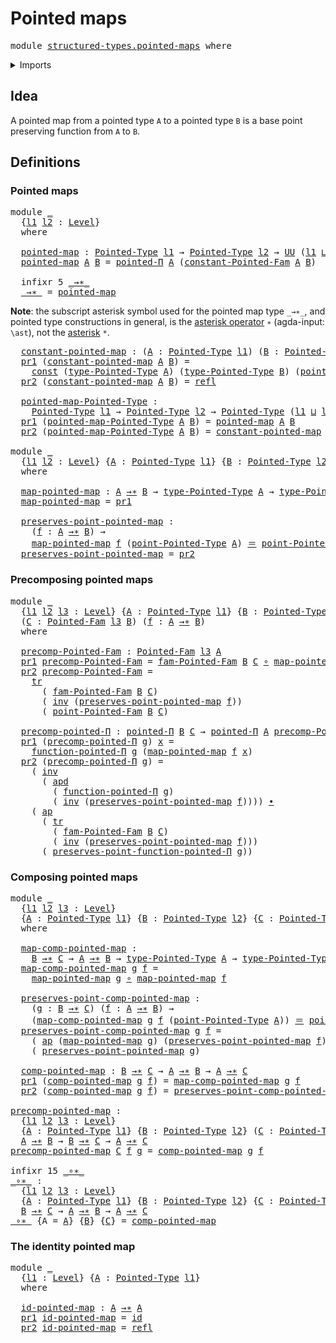 # Pointed maps

<pre class="Agda"><a id="25" class="Keyword">module</a> <a id="32" href="structured-types.pointed-maps.html" class="Module">structured-types.pointed-maps</a> <a id="62" class="Keyword">where</a>
</pre>
<details><summary>Imports</summary>

<pre class="Agda"><a id="118" class="Keyword">open</a> <a id="123" class="Keyword">import</a> <a id="130" href="foundation.action-on-identifications-dependent-functions.html" class="Module">foundation.action-on-identifications-dependent-functions</a>
<a id="187" class="Keyword">open</a> <a id="192" class="Keyword">import</a> <a id="199" href="foundation.action-on-identifications-functions.html" class="Module">foundation.action-on-identifications-functions</a>
<a id="246" class="Keyword">open</a> <a id="251" class="Keyword">import</a> <a id="258" href="foundation.constant-maps.html" class="Module">foundation.constant-maps</a>
<a id="283" class="Keyword">open</a> <a id="288" class="Keyword">import</a> <a id="295" href="foundation.dependent-pair-types.html" class="Module">foundation.dependent-pair-types</a>
<a id="327" class="Keyword">open</a> <a id="332" class="Keyword">import</a> <a id="339" href="foundation.function-types.html" class="Module">foundation.function-types</a>
<a id="365" class="Keyword">open</a> <a id="370" class="Keyword">import</a> <a id="377" href="foundation.identity-types.html" class="Module">foundation.identity-types</a>
<a id="403" class="Keyword">open</a> <a id="408" class="Keyword">import</a> <a id="415" href="foundation.transport-along-identifications.html" class="Module">foundation.transport-along-identifications</a>
<a id="458" class="Keyword">open</a> <a id="463" class="Keyword">import</a> <a id="470" href="foundation.universe-levels.html" class="Module">foundation.universe-levels</a>

<a id="498" class="Keyword">open</a> <a id="503" class="Keyword">import</a> <a id="510" href="structured-types.pointed-dependent-functions.html" class="Module">structured-types.pointed-dependent-functions</a>
<a id="555" class="Keyword">open</a> <a id="560" class="Keyword">import</a> <a id="567" href="structured-types.pointed-families-of-types.html" class="Module">structured-types.pointed-families-of-types</a>
<a id="610" class="Keyword">open</a> <a id="615" class="Keyword">import</a> <a id="622" href="structured-types.pointed-types.html" class="Module">structured-types.pointed-types</a>
</pre>
</details>

## Idea

A pointed map from a pointed type `A` to a pointed type `B` is a base point
preserving function from `A` to `B`.

## Definitions

### Pointed maps

<pre class="Agda"><a id="835" class="Keyword">module</a> <a id="842" href="structured-types.pointed-maps.html#842" class="Module">_</a>
  <a id="846" class="Symbol">{</a><a id="847" href="structured-types.pointed-maps.html#847" class="Bound">l1</a> <a id="850" href="structured-types.pointed-maps.html#850" class="Bound">l2</a> <a id="853" class="Symbol">:</a> <a id="855" href="Agda.Primitive.html#591" class="Postulate">Level</a><a id="860" class="Symbol">}</a>
  <a id="864" class="Keyword">where</a>

  <a id="873" href="structured-types.pointed-maps.html#873" class="Function">pointed-map</a> <a id="885" class="Symbol">:</a> <a id="887" href="structured-types.pointed-types.html#355" class="Function">Pointed-Type</a> <a id="900" href="structured-types.pointed-maps.html#847" class="Bound">l1</a> <a id="903" class="Symbol">→</a> <a id="905" href="structured-types.pointed-types.html#355" class="Function">Pointed-Type</a> <a id="918" href="structured-types.pointed-maps.html#850" class="Bound">l2</a> <a id="921" class="Symbol">→</a> <a id="923" href="Agda.Primitive.html#320" class="Primitive">UU</a> <a id="926" class="Symbol">(</a><a id="927" href="structured-types.pointed-maps.html#847" class="Bound">l1</a> <a id="930" href="Agda.Primitive.html#804" class="Primitive Operator">⊔</a> <a id="932" href="structured-types.pointed-maps.html#850" class="Bound">l2</a><a id="934" class="Symbol">)</a>
  <a id="938" href="structured-types.pointed-maps.html#873" class="Function">pointed-map</a> <a id="950" href="structured-types.pointed-maps.html#950" class="Bound">A</a> <a id="952" href="structured-types.pointed-maps.html#952" class="Bound">B</a> <a id="954" class="Symbol">=</a> <a id="956" href="structured-types.pointed-dependent-functions.html#728" class="Function">pointed-Π</a> <a id="966" href="structured-types.pointed-maps.html#950" class="Bound">A</a> <a id="968" class="Symbol">(</a><a id="969" href="structured-types.pointed-families-of-types.html#1092" class="Function">constant-Pointed-Fam</a> <a id="990" href="structured-types.pointed-maps.html#950" class="Bound">A</a> <a id="992" href="structured-types.pointed-maps.html#952" class="Bound">B</a><a id="993" class="Symbol">)</a>

  <a id="998" class="Keyword">infixr</a> <a id="1005" class="Number">5</a> <a id="1007" href="structured-types.pointed-maps.html#1014" class="Function Operator">_→∗_</a>
  <a id="1014" href="structured-types.pointed-maps.html#1014" class="Function Operator">_→∗_</a> <a id="1019" class="Symbol">=</a> <a id="1021" href="structured-types.pointed-maps.html#873" class="Function">pointed-map</a>
</pre>
**Note**: the subscript asterisk symbol used for the pointed map type `_→∗_`,
and pointed type constructions in general, is the
[asterisk operator](https://codepoints.net/U+2217) `∗` (agda-input: `\ast`), not
the [asterisk](https://codepoints.net/U+002A) `*`.

<pre class="Agda">  <a id="1309" href="structured-types.pointed-maps.html#1309" class="Function">constant-pointed-map</a> <a id="1330" class="Symbol">:</a> <a id="1332" class="Symbol">(</a><a id="1333" href="structured-types.pointed-maps.html#1333" class="Bound">A</a> <a id="1335" class="Symbol">:</a> <a id="1337" href="structured-types.pointed-types.html#355" class="Function">Pointed-Type</a> <a id="1350" href="structured-types.pointed-maps.html#847" class="Bound">l1</a><a id="1352" class="Symbol">)</a> <a id="1354" class="Symbol">(</a><a id="1355" href="structured-types.pointed-maps.html#1355" class="Bound">B</a> <a id="1357" class="Symbol">:</a> <a id="1359" href="structured-types.pointed-types.html#355" class="Function">Pointed-Type</a> <a id="1372" href="structured-types.pointed-maps.html#850" class="Bound">l2</a><a id="1374" class="Symbol">)</a> <a id="1376" class="Symbol">→</a> <a id="1378" href="structured-types.pointed-maps.html#1333" class="Bound">A</a> <a id="1380" href="structured-types.pointed-maps.html#1014" class="Function Operator">→∗</a> <a id="1383" href="structured-types.pointed-maps.html#1355" class="Bound">B</a>
  <a id="1387" href="foundation.dependent-pair-types.html#603" class="Field">pr1</a> <a id="1391" class="Symbol">(</a><a id="1392" href="structured-types.pointed-maps.html#1309" class="Function">constant-pointed-map</a> <a id="1413" href="structured-types.pointed-maps.html#1413" class="Bound">A</a> <a id="1415" href="structured-types.pointed-maps.html#1415" class="Bound">B</a><a id="1416" class="Symbol">)</a> <a id="1418" class="Symbol">=</a>
    <a id="1424" href="foundation-core.constant-maps.html#198" class="Function">const</a> <a id="1430" class="Symbol">(</a><a id="1431" href="structured-types.pointed-types.html#488" class="Function">type-Pointed-Type</a> <a id="1449" href="structured-types.pointed-maps.html#1413" class="Bound">A</a><a id="1450" class="Symbol">)</a> <a id="1452" class="Symbol">(</a><a id="1453" href="structured-types.pointed-types.html#488" class="Function">type-Pointed-Type</a> <a id="1471" href="structured-types.pointed-maps.html#1415" class="Bound">B</a><a id="1472" class="Symbol">)</a> <a id="1474" class="Symbol">(</a><a id="1475" href="structured-types.pointed-types.html#544" class="Function">point-Pointed-Type</a> <a id="1494" href="structured-types.pointed-maps.html#1415" class="Bound">B</a><a id="1495" class="Symbol">)</a>
  <a id="1499" href="foundation.dependent-pair-types.html#615" class="Field">pr2</a> <a id="1503" class="Symbol">(</a><a id="1504" href="structured-types.pointed-maps.html#1309" class="Function">constant-pointed-map</a> <a id="1525" href="structured-types.pointed-maps.html#1525" class="Bound">A</a> <a id="1527" href="structured-types.pointed-maps.html#1527" class="Bound">B</a><a id="1528" class="Symbol">)</a> <a id="1530" class="Symbol">=</a> <a id="1532" href="foundation-core.identity-types.html#5968" class="InductiveConstructor">refl</a>

  <a id="1540" href="structured-types.pointed-maps.html#1540" class="Function">pointed-map-Pointed-Type</a> <a id="1565" class="Symbol">:</a>
    <a id="1571" href="structured-types.pointed-types.html#355" class="Function">Pointed-Type</a> <a id="1584" href="structured-types.pointed-maps.html#847" class="Bound">l1</a> <a id="1587" class="Symbol">→</a> <a id="1589" href="structured-types.pointed-types.html#355" class="Function">Pointed-Type</a> <a id="1602" href="structured-types.pointed-maps.html#850" class="Bound">l2</a> <a id="1605" class="Symbol">→</a> <a id="1607" href="structured-types.pointed-types.html#355" class="Function">Pointed-Type</a> <a id="1620" class="Symbol">(</a><a id="1621" href="structured-types.pointed-maps.html#847" class="Bound">l1</a> <a id="1624" href="Agda.Primitive.html#804" class="Primitive Operator">⊔</a> <a id="1626" href="structured-types.pointed-maps.html#850" class="Bound">l2</a><a id="1628" class="Symbol">)</a>
  <a id="1632" href="foundation.dependent-pair-types.html#603" class="Field">pr1</a> <a id="1636" class="Symbol">(</a><a id="1637" href="structured-types.pointed-maps.html#1540" class="Function">pointed-map-Pointed-Type</a> <a id="1662" href="structured-types.pointed-maps.html#1662" class="Bound">A</a> <a id="1664" href="structured-types.pointed-maps.html#1664" class="Bound">B</a><a id="1665" class="Symbol">)</a> <a id="1667" class="Symbol">=</a> <a id="1669" href="structured-types.pointed-maps.html#873" class="Function">pointed-map</a> <a id="1681" href="structured-types.pointed-maps.html#1662" class="Bound">A</a> <a id="1683" href="structured-types.pointed-maps.html#1664" class="Bound">B</a>
  <a id="1687" href="foundation.dependent-pair-types.html#615" class="Field">pr2</a> <a id="1691" class="Symbol">(</a><a id="1692" href="structured-types.pointed-maps.html#1540" class="Function">pointed-map-Pointed-Type</a> <a id="1717" href="structured-types.pointed-maps.html#1717" class="Bound">A</a> <a id="1719" href="structured-types.pointed-maps.html#1719" class="Bound">B</a><a id="1720" class="Symbol">)</a> <a id="1722" class="Symbol">=</a> <a id="1724" href="structured-types.pointed-maps.html#1309" class="Function">constant-pointed-map</a> <a id="1745" href="structured-types.pointed-maps.html#1717" class="Bound">A</a> <a id="1747" href="structured-types.pointed-maps.html#1719" class="Bound">B</a>

<a id="1750" class="Keyword">module</a> <a id="1757" href="structured-types.pointed-maps.html#1757" class="Module">_</a>
  <a id="1761" class="Symbol">{</a><a id="1762" href="structured-types.pointed-maps.html#1762" class="Bound">l1</a> <a id="1765" href="structured-types.pointed-maps.html#1765" class="Bound">l2</a> <a id="1768" class="Symbol">:</a> <a id="1770" href="Agda.Primitive.html#591" class="Postulate">Level</a><a id="1775" class="Symbol">}</a> <a id="1777" class="Symbol">{</a><a id="1778" href="structured-types.pointed-maps.html#1778" class="Bound">A</a> <a id="1780" class="Symbol">:</a> <a id="1782" href="structured-types.pointed-types.html#355" class="Function">Pointed-Type</a> <a id="1795" href="structured-types.pointed-maps.html#1762" class="Bound">l1</a><a id="1797" class="Symbol">}</a> <a id="1799" class="Symbol">{</a><a id="1800" href="structured-types.pointed-maps.html#1800" class="Bound">B</a> <a id="1802" class="Symbol">:</a> <a id="1804" href="structured-types.pointed-types.html#355" class="Function">Pointed-Type</a> <a id="1817" href="structured-types.pointed-maps.html#1765" class="Bound">l2</a><a id="1819" class="Symbol">}</a>
  <a id="1823" class="Keyword">where</a>

  <a id="1832" href="structured-types.pointed-maps.html#1832" class="Function">map-pointed-map</a> <a id="1848" class="Symbol">:</a> <a id="1850" href="structured-types.pointed-maps.html#1778" class="Bound">A</a> <a id="1852" href="structured-types.pointed-maps.html#1014" class="Function Operator">→∗</a> <a id="1855" href="structured-types.pointed-maps.html#1800" class="Bound">B</a> <a id="1857" class="Symbol">→</a> <a id="1859" href="structured-types.pointed-types.html#488" class="Function">type-Pointed-Type</a> <a id="1877" href="structured-types.pointed-maps.html#1778" class="Bound">A</a> <a id="1879" class="Symbol">→</a> <a id="1881" href="structured-types.pointed-types.html#488" class="Function">type-Pointed-Type</a> <a id="1899" href="structured-types.pointed-maps.html#1800" class="Bound">B</a>
  <a id="1903" href="structured-types.pointed-maps.html#1832" class="Function">map-pointed-map</a> <a id="1919" class="Symbol">=</a> <a id="1921" href="foundation.dependent-pair-types.html#603" class="Field">pr1</a>

  <a id="1928" href="structured-types.pointed-maps.html#1928" class="Function">preserves-point-pointed-map</a> <a id="1956" class="Symbol">:</a>
    <a id="1962" class="Symbol">(</a><a id="1963" href="structured-types.pointed-maps.html#1963" class="Bound">f</a> <a id="1965" class="Symbol">:</a> <a id="1967" href="structured-types.pointed-maps.html#1778" class="Bound">A</a> <a id="1969" href="structured-types.pointed-maps.html#1014" class="Function Operator">→∗</a> <a id="1972" href="structured-types.pointed-maps.html#1800" class="Bound">B</a><a id="1973" class="Symbol">)</a> <a id="1975" class="Symbol">→</a>
    <a id="1981" href="structured-types.pointed-maps.html#1832" class="Function">map-pointed-map</a> <a id="1997" href="structured-types.pointed-maps.html#1963" class="Bound">f</a> <a id="1999" class="Symbol">(</a><a id="2000" href="structured-types.pointed-types.html#544" class="Function">point-Pointed-Type</a> <a id="2019" href="structured-types.pointed-maps.html#1778" class="Bound">A</a><a id="2020" class="Symbol">)</a> <a id="2022" href="foundation-core.identity-types.html#5999" class="Function Operator">＝</a> <a id="2024" href="structured-types.pointed-types.html#544" class="Function">point-Pointed-Type</a> <a id="2043" href="structured-types.pointed-maps.html#1800" class="Bound">B</a>
  <a id="2047" href="structured-types.pointed-maps.html#1928" class="Function">preserves-point-pointed-map</a> <a id="2075" class="Symbol">=</a> <a id="2077" href="foundation.dependent-pair-types.html#615" class="Field">pr2</a>
</pre>
### Precomposing pointed maps

<pre class="Agda"><a id="2125" class="Keyword">module</a> <a id="2132" href="structured-types.pointed-maps.html#2132" class="Module">_</a>
  <a id="2136" class="Symbol">{</a><a id="2137" href="structured-types.pointed-maps.html#2137" class="Bound">l1</a> <a id="2140" href="structured-types.pointed-maps.html#2140" class="Bound">l2</a> <a id="2143" href="structured-types.pointed-maps.html#2143" class="Bound">l3</a> <a id="2146" class="Symbol">:</a> <a id="2148" href="Agda.Primitive.html#591" class="Postulate">Level</a><a id="2153" class="Symbol">}</a> <a id="2155" class="Symbol">{</a><a id="2156" href="structured-types.pointed-maps.html#2156" class="Bound">A</a> <a id="2158" class="Symbol">:</a> <a id="2160" href="structured-types.pointed-types.html#355" class="Function">Pointed-Type</a> <a id="2173" href="structured-types.pointed-maps.html#2137" class="Bound">l1</a><a id="2175" class="Symbol">}</a> <a id="2177" class="Symbol">{</a><a id="2178" href="structured-types.pointed-maps.html#2178" class="Bound">B</a> <a id="2180" class="Symbol">:</a> <a id="2182" href="structured-types.pointed-types.html#355" class="Function">Pointed-Type</a> <a id="2195" href="structured-types.pointed-maps.html#2140" class="Bound">l2</a><a id="2197" class="Symbol">}</a>
  <a id="2201" class="Symbol">(</a><a id="2202" href="structured-types.pointed-maps.html#2202" class="Bound">C</a> <a id="2204" class="Symbol">:</a> <a id="2206" href="structured-types.pointed-families-of-types.html#583" class="Function">Pointed-Fam</a> <a id="2218" href="structured-types.pointed-maps.html#2143" class="Bound">l3</a> <a id="2221" href="structured-types.pointed-maps.html#2178" class="Bound">B</a><a id="2222" class="Symbol">)</a> <a id="2224" class="Symbol">(</a><a id="2225" href="structured-types.pointed-maps.html#2225" class="Bound">f</a> <a id="2227" class="Symbol">:</a> <a id="2229" href="structured-types.pointed-maps.html#2156" class="Bound">A</a> <a id="2231" href="structured-types.pointed-maps.html#1014" class="Function Operator">→∗</a> <a id="2234" href="structured-types.pointed-maps.html#2178" class="Bound">B</a><a id="2235" class="Symbol">)</a>
  <a id="2239" class="Keyword">where</a>

  <a id="2248" href="structured-types.pointed-maps.html#2248" class="Function">precomp-Pointed-Fam</a> <a id="2268" class="Symbol">:</a> <a id="2270" href="structured-types.pointed-families-of-types.html#583" class="Function">Pointed-Fam</a> <a id="2282" href="structured-types.pointed-maps.html#2143" class="Bound">l3</a> <a id="2285" href="structured-types.pointed-maps.html#2156" class="Bound">A</a>
  <a id="2289" href="foundation.dependent-pair-types.html#603" class="Field">pr1</a> <a id="2293" href="structured-types.pointed-maps.html#2248" class="Function">precomp-Pointed-Fam</a> <a id="2313" class="Symbol">=</a> <a id="2315" href="structured-types.pointed-families-of-types.html#833" class="Function">fam-Pointed-Fam</a> <a id="2331" href="structured-types.pointed-maps.html#2178" class="Bound">B</a> <a id="2333" href="structured-types.pointed-maps.html#2202" class="Bound">C</a> <a id="2335" href="foundation-core.function-types.html#455" class="Function Operator">∘</a> <a id="2337" href="structured-types.pointed-maps.html#1832" class="Function">map-pointed-map</a> <a id="2353" href="structured-types.pointed-maps.html#2225" class="Bound">f</a>
  <a id="2357" href="foundation.dependent-pair-types.html#615" class="Field">pr2</a> <a id="2361" href="structured-types.pointed-maps.html#2248" class="Function">precomp-Pointed-Fam</a> <a id="2381" class="Symbol">=</a>
    <a id="2387" href="foundation-core.transport-along-identifications.html#729" class="Function">tr</a>
      <a id="2396" class="Symbol">(</a> <a id="2398" href="structured-types.pointed-families-of-types.html#833" class="Function">fam-Pointed-Fam</a> <a id="2414" href="structured-types.pointed-maps.html#2178" class="Bound">B</a> <a id="2416" href="structured-types.pointed-maps.html#2202" class="Bound">C</a><a id="2417" class="Symbol">)</a>
      <a id="2425" class="Symbol">(</a> <a id="2427" href="foundation-core.identity-types.html#7252" class="Function">inv</a> <a id="2431" class="Symbol">(</a><a id="2432" href="structured-types.pointed-maps.html#1928" class="Function">preserves-point-pointed-map</a> <a id="2460" href="structured-types.pointed-maps.html#2225" class="Bound">f</a><a id="2461" class="Symbol">))</a>
      <a id="2470" class="Symbol">(</a> <a id="2472" href="structured-types.pointed-families-of-types.html#908" class="Function">point-Pointed-Fam</a> <a id="2490" href="structured-types.pointed-maps.html#2178" class="Bound">B</a> <a id="2492" href="structured-types.pointed-maps.html#2202" class="Bound">C</a><a id="2493" class="Symbol">)</a>

  <a id="2498" href="structured-types.pointed-maps.html#2498" class="Function">precomp-pointed-Π</a> <a id="2516" class="Symbol">:</a> <a id="2518" href="structured-types.pointed-dependent-functions.html#728" class="Function">pointed-Π</a> <a id="2528" href="structured-types.pointed-maps.html#2178" class="Bound">B</a> <a id="2530" href="structured-types.pointed-maps.html#2202" class="Bound">C</a> <a id="2532" class="Symbol">→</a> <a id="2534" href="structured-types.pointed-dependent-functions.html#728" class="Function">pointed-Π</a> <a id="2544" href="structured-types.pointed-maps.html#2156" class="Bound">A</a> <a id="2546" href="structured-types.pointed-maps.html#2248" class="Function">precomp-Pointed-Fam</a>
  <a id="2568" href="foundation.dependent-pair-types.html#603" class="Field">pr1</a> <a id="2572" class="Symbol">(</a><a id="2573" href="structured-types.pointed-maps.html#2498" class="Function">precomp-pointed-Π</a> <a id="2591" href="structured-types.pointed-maps.html#2591" class="Bound">g</a><a id="2592" class="Symbol">)</a> <a id="2594" href="structured-types.pointed-maps.html#2594" class="Bound">x</a> <a id="2596" class="Symbol">=</a>
    <a id="2602" href="structured-types.pointed-dependent-functions.html#1259" class="Function">function-pointed-Π</a> <a id="2621" href="structured-types.pointed-maps.html#2591" class="Bound">g</a> <a id="2623" class="Symbol">(</a><a id="2624" href="structured-types.pointed-maps.html#1832" class="Function">map-pointed-map</a> <a id="2640" href="structured-types.pointed-maps.html#2225" class="Bound">f</a> <a id="2642" href="structured-types.pointed-maps.html#2594" class="Bound">x</a><a id="2643" class="Symbol">)</a>
  <a id="2647" href="foundation.dependent-pair-types.html#615" class="Field">pr2</a> <a id="2651" class="Symbol">(</a><a id="2652" href="structured-types.pointed-maps.html#2498" class="Function">precomp-pointed-Π</a> <a id="2670" href="structured-types.pointed-maps.html#2670" class="Bound">g</a><a id="2671" class="Symbol">)</a> <a id="2673" class="Symbol">=</a>
    <a id="2679" class="Symbol">(</a> <a id="2681" href="foundation-core.identity-types.html#7252" class="Function">inv</a>
      <a id="2691" class="Symbol">(</a> <a id="2693" href="foundation.action-on-identifications-dependent-functions.html#1181" class="Function">apd</a>
        <a id="2705" class="Symbol">(</a> <a id="2707" href="structured-types.pointed-dependent-functions.html#1259" class="Function">function-pointed-Π</a> <a id="2726" href="structured-types.pointed-maps.html#2670" class="Bound">g</a><a id="2727" class="Symbol">)</a>
        <a id="2737" class="Symbol">(</a> <a id="2739" href="foundation-core.identity-types.html#7252" class="Function">inv</a> <a id="2743" class="Symbol">(</a><a id="2744" href="structured-types.pointed-maps.html#1928" class="Function">preserves-point-pointed-map</a> <a id="2772" href="structured-types.pointed-maps.html#2225" class="Bound">f</a><a id="2773" class="Symbol">))))</a> <a id="2778" href="foundation-core.identity-types.html#6948" class="Function Operator">∙</a>
    <a id="2784" class="Symbol">(</a> <a id="2786" href="foundation.action-on-identifications-functions.html#790" class="Function">ap</a>
      <a id="2795" class="Symbol">(</a> <a id="2797" href="foundation-core.transport-along-identifications.html#729" class="Function">tr</a>
        <a id="2808" class="Symbol">(</a> <a id="2810" href="structured-types.pointed-families-of-types.html#833" class="Function">fam-Pointed-Fam</a> <a id="2826" href="structured-types.pointed-maps.html#2178" class="Bound">B</a> <a id="2828" href="structured-types.pointed-maps.html#2202" class="Bound">C</a><a id="2829" class="Symbol">)</a>
        <a id="2839" class="Symbol">(</a> <a id="2841" href="foundation-core.identity-types.html#7252" class="Function">inv</a> <a id="2845" class="Symbol">(</a><a id="2846" href="structured-types.pointed-maps.html#1928" class="Function">preserves-point-pointed-map</a> <a id="2874" href="structured-types.pointed-maps.html#2225" class="Bound">f</a><a id="2875" class="Symbol">)))</a>
      <a id="2885" class="Symbol">(</a> <a id="2887" href="structured-types.pointed-dependent-functions.html#1380" class="Function">preserves-point-function-pointed-Π</a> <a id="2922" href="structured-types.pointed-maps.html#2670" class="Bound">g</a><a id="2923" class="Symbol">))</a>
</pre>
### Composing pointed maps

<pre class="Agda"><a id="2967" class="Keyword">module</a> <a id="2974" href="structured-types.pointed-maps.html#2974" class="Module">_</a>
  <a id="2978" class="Symbol">{</a><a id="2979" href="structured-types.pointed-maps.html#2979" class="Bound">l1</a> <a id="2982" href="structured-types.pointed-maps.html#2982" class="Bound">l2</a> <a id="2985" href="structured-types.pointed-maps.html#2985" class="Bound">l3</a> <a id="2988" class="Symbol">:</a> <a id="2990" href="Agda.Primitive.html#591" class="Postulate">Level</a><a id="2995" class="Symbol">}</a>
  <a id="2999" class="Symbol">{</a><a id="3000" href="structured-types.pointed-maps.html#3000" class="Bound">A</a> <a id="3002" class="Symbol">:</a> <a id="3004" href="structured-types.pointed-types.html#355" class="Function">Pointed-Type</a> <a id="3017" href="structured-types.pointed-maps.html#2979" class="Bound">l1</a><a id="3019" class="Symbol">}</a> <a id="3021" class="Symbol">{</a><a id="3022" href="structured-types.pointed-maps.html#3022" class="Bound">B</a> <a id="3024" class="Symbol">:</a> <a id="3026" href="structured-types.pointed-types.html#355" class="Function">Pointed-Type</a> <a id="3039" href="structured-types.pointed-maps.html#2982" class="Bound">l2</a><a id="3041" class="Symbol">}</a> <a id="3043" class="Symbol">{</a><a id="3044" href="structured-types.pointed-maps.html#3044" class="Bound">C</a> <a id="3046" class="Symbol">:</a> <a id="3048" href="structured-types.pointed-types.html#355" class="Function">Pointed-Type</a> <a id="3061" href="structured-types.pointed-maps.html#2985" class="Bound">l3</a><a id="3063" class="Symbol">}</a>
  <a id="3067" class="Keyword">where</a>

  <a id="3076" href="structured-types.pointed-maps.html#3076" class="Function">map-comp-pointed-map</a> <a id="3097" class="Symbol">:</a>
    <a id="3103" href="structured-types.pointed-maps.html#3022" class="Bound">B</a> <a id="3105" href="structured-types.pointed-maps.html#1014" class="Function Operator">→∗</a> <a id="3108" href="structured-types.pointed-maps.html#3044" class="Bound">C</a> <a id="3110" class="Symbol">→</a> <a id="3112" href="structured-types.pointed-maps.html#3000" class="Bound">A</a> <a id="3114" href="structured-types.pointed-maps.html#1014" class="Function Operator">→∗</a> <a id="3117" href="structured-types.pointed-maps.html#3022" class="Bound">B</a> <a id="3119" class="Symbol">→</a> <a id="3121" href="structured-types.pointed-types.html#488" class="Function">type-Pointed-Type</a> <a id="3139" href="structured-types.pointed-maps.html#3000" class="Bound">A</a> <a id="3141" class="Symbol">→</a> <a id="3143" href="structured-types.pointed-types.html#488" class="Function">type-Pointed-Type</a> <a id="3161" href="structured-types.pointed-maps.html#3044" class="Bound">C</a>
  <a id="3165" href="structured-types.pointed-maps.html#3076" class="Function">map-comp-pointed-map</a> <a id="3186" href="structured-types.pointed-maps.html#3186" class="Bound">g</a> <a id="3188" href="structured-types.pointed-maps.html#3188" class="Bound">f</a> <a id="3190" class="Symbol">=</a>
    <a id="3196" href="structured-types.pointed-maps.html#1832" class="Function">map-pointed-map</a> <a id="3212" href="structured-types.pointed-maps.html#3186" class="Bound">g</a> <a id="3214" href="foundation-core.function-types.html#455" class="Function Operator">∘</a> <a id="3216" href="structured-types.pointed-maps.html#1832" class="Function">map-pointed-map</a> <a id="3232" href="structured-types.pointed-maps.html#3188" class="Bound">f</a>

  <a id="3237" href="structured-types.pointed-maps.html#3237" class="Function">preserves-point-comp-pointed-map</a> <a id="3270" class="Symbol">:</a>
    <a id="3276" class="Symbol">(</a><a id="3277" href="structured-types.pointed-maps.html#3277" class="Bound">g</a> <a id="3279" class="Symbol">:</a> <a id="3281" href="structured-types.pointed-maps.html#3022" class="Bound">B</a> <a id="3283" href="structured-types.pointed-maps.html#1014" class="Function Operator">→∗</a> <a id="3286" href="structured-types.pointed-maps.html#3044" class="Bound">C</a><a id="3287" class="Symbol">)</a> <a id="3289" class="Symbol">(</a><a id="3290" href="structured-types.pointed-maps.html#3290" class="Bound">f</a> <a id="3292" class="Symbol">:</a> <a id="3294" href="structured-types.pointed-maps.html#3000" class="Bound">A</a> <a id="3296" href="structured-types.pointed-maps.html#1014" class="Function Operator">→∗</a> <a id="3299" href="structured-types.pointed-maps.html#3022" class="Bound">B</a><a id="3300" class="Symbol">)</a> <a id="3302" class="Symbol">→</a>
    <a id="3308" class="Symbol">(</a><a id="3309" href="structured-types.pointed-maps.html#3076" class="Function">map-comp-pointed-map</a> <a id="3330" href="structured-types.pointed-maps.html#3277" class="Bound">g</a> <a id="3332" href="structured-types.pointed-maps.html#3290" class="Bound">f</a> <a id="3334" class="Symbol">(</a><a id="3335" href="structured-types.pointed-types.html#544" class="Function">point-Pointed-Type</a> <a id="3354" href="structured-types.pointed-maps.html#3000" class="Bound">A</a><a id="3355" class="Symbol">))</a> <a id="3358" href="foundation-core.identity-types.html#5999" class="Function Operator">＝</a> <a id="3360" href="structured-types.pointed-types.html#544" class="Function">point-Pointed-Type</a> <a id="3379" href="structured-types.pointed-maps.html#3044" class="Bound">C</a>
  <a id="3383" href="structured-types.pointed-maps.html#3237" class="Function">preserves-point-comp-pointed-map</a> <a id="3416" href="structured-types.pointed-maps.html#3416" class="Bound">g</a> <a id="3418" href="structured-types.pointed-maps.html#3418" class="Bound">f</a> <a id="3420" class="Symbol">=</a>
    <a id="3426" class="Symbol">(</a> <a id="3428" href="foundation.action-on-identifications-functions.html#790" class="Function">ap</a> <a id="3431" class="Symbol">(</a><a id="3432" href="structured-types.pointed-maps.html#1832" class="Function">map-pointed-map</a> <a id="3448" href="structured-types.pointed-maps.html#3416" class="Bound">g</a><a id="3449" class="Symbol">)</a> <a id="3451" class="Symbol">(</a><a id="3452" href="structured-types.pointed-maps.html#1928" class="Function">preserves-point-pointed-map</a> <a id="3480" href="structured-types.pointed-maps.html#3418" class="Bound">f</a><a id="3481" class="Symbol">))</a> <a id="3484" href="foundation-core.identity-types.html#6948" class="Function Operator">∙</a>
    <a id="3490" class="Symbol">(</a> <a id="3492" href="structured-types.pointed-maps.html#1928" class="Function">preserves-point-pointed-map</a> <a id="3520" href="structured-types.pointed-maps.html#3416" class="Bound">g</a><a id="3521" class="Symbol">)</a>

  <a id="3526" href="structured-types.pointed-maps.html#3526" class="Function">comp-pointed-map</a> <a id="3543" class="Symbol">:</a> <a id="3545" href="structured-types.pointed-maps.html#3022" class="Bound">B</a> <a id="3547" href="structured-types.pointed-maps.html#1014" class="Function Operator">→∗</a> <a id="3550" href="structured-types.pointed-maps.html#3044" class="Bound">C</a> <a id="3552" class="Symbol">→</a> <a id="3554" href="structured-types.pointed-maps.html#3000" class="Bound">A</a> <a id="3556" href="structured-types.pointed-maps.html#1014" class="Function Operator">→∗</a> <a id="3559" href="structured-types.pointed-maps.html#3022" class="Bound">B</a> <a id="3561" class="Symbol">→</a> <a id="3563" href="structured-types.pointed-maps.html#3000" class="Bound">A</a> <a id="3565" href="structured-types.pointed-maps.html#1014" class="Function Operator">→∗</a> <a id="3568" href="structured-types.pointed-maps.html#3044" class="Bound">C</a>
  <a id="3572" href="foundation.dependent-pair-types.html#603" class="Field">pr1</a> <a id="3576" class="Symbol">(</a><a id="3577" href="structured-types.pointed-maps.html#3526" class="Function">comp-pointed-map</a> <a id="3594" href="structured-types.pointed-maps.html#3594" class="Bound">g</a> <a id="3596" href="structured-types.pointed-maps.html#3596" class="Bound">f</a><a id="3597" class="Symbol">)</a> <a id="3599" class="Symbol">=</a> <a id="3601" href="structured-types.pointed-maps.html#3076" class="Function">map-comp-pointed-map</a> <a id="3622" href="structured-types.pointed-maps.html#3594" class="Bound">g</a> <a id="3624" href="structured-types.pointed-maps.html#3596" class="Bound">f</a>
  <a id="3628" href="foundation.dependent-pair-types.html#615" class="Field">pr2</a> <a id="3632" class="Symbol">(</a><a id="3633" href="structured-types.pointed-maps.html#3526" class="Function">comp-pointed-map</a> <a id="3650" href="structured-types.pointed-maps.html#3650" class="Bound">g</a> <a id="3652" href="structured-types.pointed-maps.html#3652" class="Bound">f</a><a id="3653" class="Symbol">)</a> <a id="3655" class="Symbol">=</a> <a id="3657" href="structured-types.pointed-maps.html#3237" class="Function">preserves-point-comp-pointed-map</a> <a id="3690" href="structured-types.pointed-maps.html#3650" class="Bound">g</a> <a id="3692" href="structured-types.pointed-maps.html#3652" class="Bound">f</a>

<a id="precomp-pointed-map"></a><a id="3695" href="structured-types.pointed-maps.html#3695" class="Function">precomp-pointed-map</a> <a id="3715" class="Symbol">:</a>
  <a id="3719" class="Symbol">{</a><a id="3720" href="structured-types.pointed-maps.html#3720" class="Bound">l1</a> <a id="3723" href="structured-types.pointed-maps.html#3723" class="Bound">l2</a> <a id="3726" href="structured-types.pointed-maps.html#3726" class="Bound">l3</a> <a id="3729" class="Symbol">:</a> <a id="3731" href="Agda.Primitive.html#591" class="Postulate">Level</a><a id="3736" class="Symbol">}</a>
  <a id="3740" class="Symbol">{</a><a id="3741" href="structured-types.pointed-maps.html#3741" class="Bound">A</a> <a id="3743" class="Symbol">:</a> <a id="3745" href="structured-types.pointed-types.html#355" class="Function">Pointed-Type</a> <a id="3758" href="structured-types.pointed-maps.html#3720" class="Bound">l1</a><a id="3760" class="Symbol">}</a> <a id="3762" class="Symbol">{</a><a id="3763" href="structured-types.pointed-maps.html#3763" class="Bound">B</a> <a id="3765" class="Symbol">:</a> <a id="3767" href="structured-types.pointed-types.html#355" class="Function">Pointed-Type</a> <a id="3780" href="structured-types.pointed-maps.html#3723" class="Bound">l2</a><a id="3782" class="Symbol">}</a> <a id="3784" class="Symbol">(</a><a id="3785" href="structured-types.pointed-maps.html#3785" class="Bound">C</a> <a id="3787" class="Symbol">:</a> <a id="3789" href="structured-types.pointed-types.html#355" class="Function">Pointed-Type</a> <a id="3802" href="structured-types.pointed-maps.html#3726" class="Bound">l3</a><a id="3804" class="Symbol">)</a> <a id="3806" class="Symbol">→</a>
  <a id="3810" href="structured-types.pointed-maps.html#3741" class="Bound">A</a> <a id="3812" href="structured-types.pointed-maps.html#1014" class="Function Operator">→∗</a> <a id="3815" href="structured-types.pointed-maps.html#3763" class="Bound">B</a> <a id="3817" class="Symbol">→</a> <a id="3819" href="structured-types.pointed-maps.html#3763" class="Bound">B</a> <a id="3821" href="structured-types.pointed-maps.html#1014" class="Function Operator">→∗</a> <a id="3824" href="structured-types.pointed-maps.html#3785" class="Bound">C</a> <a id="3826" class="Symbol">→</a> <a id="3828" href="structured-types.pointed-maps.html#3741" class="Bound">A</a> <a id="3830" href="structured-types.pointed-maps.html#1014" class="Function Operator">→∗</a> <a id="3833" href="structured-types.pointed-maps.html#3785" class="Bound">C</a>
<a id="3835" href="structured-types.pointed-maps.html#3695" class="Function">precomp-pointed-map</a> <a id="3855" href="structured-types.pointed-maps.html#3855" class="Bound">C</a> <a id="3857" href="structured-types.pointed-maps.html#3857" class="Bound">f</a> <a id="3859" href="structured-types.pointed-maps.html#3859" class="Bound">g</a> <a id="3861" class="Symbol">=</a> <a id="3863" href="structured-types.pointed-maps.html#3526" class="Function">comp-pointed-map</a> <a id="3880" href="structured-types.pointed-maps.html#3859" class="Bound">g</a> <a id="3882" href="structured-types.pointed-maps.html#3857" class="Bound">f</a>

<a id="3885" class="Keyword">infixr</a> <a id="3892" class="Number">15</a> <a id="3895" href="structured-types.pointed-maps.html#3900" class="Function Operator">_∘∗_</a>
<a id="_∘∗_"></a><a id="3900" href="structured-types.pointed-maps.html#3900" class="Function Operator">_∘∗_</a> <a id="3905" class="Symbol">:</a>
  <a id="3909" class="Symbol">{</a><a id="3910" href="structured-types.pointed-maps.html#3910" class="Bound">l1</a> <a id="3913" href="structured-types.pointed-maps.html#3913" class="Bound">l2</a> <a id="3916" href="structured-types.pointed-maps.html#3916" class="Bound">l3</a> <a id="3919" class="Symbol">:</a> <a id="3921" href="Agda.Primitive.html#591" class="Postulate">Level</a><a id="3926" class="Symbol">}</a>
  <a id="3930" class="Symbol">{</a><a id="3931" href="structured-types.pointed-maps.html#3931" class="Bound">A</a> <a id="3933" class="Symbol">:</a> <a id="3935" href="structured-types.pointed-types.html#355" class="Function">Pointed-Type</a> <a id="3948" href="structured-types.pointed-maps.html#3910" class="Bound">l1</a><a id="3950" class="Symbol">}</a> <a id="3952" class="Symbol">{</a><a id="3953" href="structured-types.pointed-maps.html#3953" class="Bound">B</a> <a id="3955" class="Symbol">:</a> <a id="3957" href="structured-types.pointed-types.html#355" class="Function">Pointed-Type</a> <a id="3970" href="structured-types.pointed-maps.html#3913" class="Bound">l2</a><a id="3972" class="Symbol">}</a> <a id="3974" class="Symbol">{</a><a id="3975" href="structured-types.pointed-maps.html#3975" class="Bound">C</a> <a id="3977" class="Symbol">:</a> <a id="3979" href="structured-types.pointed-types.html#355" class="Function">Pointed-Type</a> <a id="3992" href="structured-types.pointed-maps.html#3916" class="Bound">l3</a><a id="3994" class="Symbol">}</a> <a id="3996" class="Symbol">→</a>
  <a id="4000" href="structured-types.pointed-maps.html#3953" class="Bound">B</a> <a id="4002" href="structured-types.pointed-maps.html#1014" class="Function Operator">→∗</a> <a id="4005" href="structured-types.pointed-maps.html#3975" class="Bound">C</a> <a id="4007" class="Symbol">→</a> <a id="4009" href="structured-types.pointed-maps.html#3931" class="Bound">A</a> <a id="4011" href="structured-types.pointed-maps.html#1014" class="Function Operator">→∗</a> <a id="4014" href="structured-types.pointed-maps.html#3953" class="Bound">B</a> <a id="4016" class="Symbol">→</a> <a id="4018" href="structured-types.pointed-maps.html#3931" class="Bound">A</a> <a id="4020" href="structured-types.pointed-maps.html#1014" class="Function Operator">→∗</a> <a id="4023" href="structured-types.pointed-maps.html#3975" class="Bound">C</a>
<a id="4025" href="structured-types.pointed-maps.html#3900" class="Function Operator">_∘∗_</a> <a id="4030" class="Symbol">{</a><a id="4031" class="Argument">A</a> <a id="4033" class="Symbol">=</a> <a id="4035" href="structured-types.pointed-maps.html#4035" class="Bound">A</a><a id="4036" class="Symbol">}</a> <a id="4038" class="Symbol">{</a><a id="4039" href="structured-types.pointed-maps.html#4039" class="Bound">B</a><a id="4040" class="Symbol">}</a> <a id="4042" class="Symbol">{</a><a id="4043" href="structured-types.pointed-maps.html#4043" class="Bound">C</a><a id="4044" class="Symbol">}</a> <a id="4046" class="Symbol">=</a> <a id="4048" href="structured-types.pointed-maps.html#3526" class="Function">comp-pointed-map</a>
</pre>
### The identity pointed map

<pre class="Agda"><a id="4108" class="Keyword">module</a> <a id="4115" href="structured-types.pointed-maps.html#4115" class="Module">_</a>
  <a id="4119" class="Symbol">{</a><a id="4120" href="structured-types.pointed-maps.html#4120" class="Bound">l1</a> <a id="4123" class="Symbol">:</a> <a id="4125" href="Agda.Primitive.html#591" class="Postulate">Level</a><a id="4130" class="Symbol">}</a> <a id="4132" class="Symbol">{</a><a id="4133" href="structured-types.pointed-maps.html#4133" class="Bound">A</a> <a id="4135" class="Symbol">:</a> <a id="4137" href="structured-types.pointed-types.html#355" class="Function">Pointed-Type</a> <a id="4150" href="structured-types.pointed-maps.html#4120" class="Bound">l1</a><a id="4152" class="Symbol">}</a>
  <a id="4156" class="Keyword">where</a>

  <a id="4165" href="structured-types.pointed-maps.html#4165" class="Function">id-pointed-map</a> <a id="4180" class="Symbol">:</a> <a id="4182" href="structured-types.pointed-maps.html#4133" class="Bound">A</a> <a id="4184" href="structured-types.pointed-maps.html#1014" class="Function Operator">→∗</a> <a id="4187" href="structured-types.pointed-maps.html#4133" class="Bound">A</a>
  <a id="4191" href="foundation.dependent-pair-types.html#603" class="Field">pr1</a> <a id="4195" href="structured-types.pointed-maps.html#4165" class="Function">id-pointed-map</a> <a id="4210" class="Symbol">=</a> <a id="4212" href="foundation-core.function-types.html#307" class="Function">id</a>
  <a id="4217" href="foundation.dependent-pair-types.html#615" class="Field">pr2</a> <a id="4221" href="structured-types.pointed-maps.html#4165" class="Function">id-pointed-map</a> <a id="4236" class="Symbol">=</a> <a id="4238" href="foundation-core.identity-types.html#5968" class="InductiveConstructor">refl</a>
</pre>